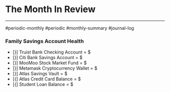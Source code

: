 # The Month In Review 
---
#periodic-monthly #periodic #monthly-summary #journal-log 

### Family Savings Account Health
- [}] Truist Bank Checking Account = $
- [}] Citi Bank Savings Account = $
- [}] MooMoo Stock Market Fund = $
- [}] Metamask Cryptocurrency Wallet = $
- [}] Atlas Savings Vault = $ 
- [{] Atlas Credit Card Balance = $ 
- [{] Student Loan Balance = $ 


